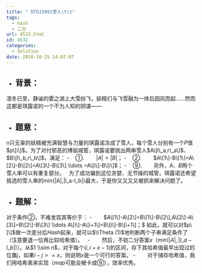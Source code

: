 ```yaml
---
title: " DTOJ3991雪人\t\t"
tags:
  - hash
  - 二分
url: 4532.html
id: 4532
categories:
  - Solution
date: 2018-10-25 14:07:07
---
```


*   背景：
    ---
    

凛冬已至，静谧的雾之湖上大雪纷飞，妖精们与飞雪融为一体后因风而起......然而这都是琪露诺的一个不为人知的阴谋——  

*   题意：
    ---
    

$n$只无辜的妖精被充满智慧与力量的琪露诺冻成了雪人，每个雪人分别有一个$P$值$p\[i\]$。为了对付邪恶的博丽城管，琪露诺要挑出两串雪人$A\[l\_a,r\_a\]$、$B\[l\_b,r\_b\]$，满足： -    ①.        $|A|=|B|$； -    ②.        $A\[1\]-B\[1\]=A\[2\]-B\[2\]=A\[3\]-B\[3\] \\dots =A\[i\]-B\[i\]$； -    ⑨.        另外，$A$、$B$两个雪人串可以有重复部分。   为了成功骗到这位贪婪、无节操的城管，琪露诺还希望挑选的雪人串的min{|A|,|l\_a-l\_b|}最大，于是你又又又又被抓来解决问题了。  

*   题解：
    ---
    

对于条件②，不难发现其等价于： \-        $A\[1\]-A\[2\]=B\[1\]-B\[2\],A\[2\]-A\[3\]=B\[2\]-B\[3\] \\dots A\[i\]-A\[i+1\]=B\[i\]-B\[i+1\]；$ 如此，就可以对$p\[\]$做一次差分后$Hash$起来，就可以$\\Theta (1)$地判断两个子串满足条件了（注意要退一位再比较哈希值）。   -        然后，不妨二分答案$x$（$min(|A|,|l\_a-l\_b|)$）。从$1 \\sim n$，对于每个$(i,i+x-1)$的区间，存下其哈希值最早出现过的位置$j$，如果$i-j>=x$，则说明$x$是一个可行的答案。 -        对于储存哈希值，我们用哈希表来实现（$map$可能会被卡成⑨），效率优秀。